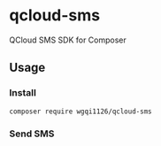 # qcloud-sms

QCloud SMS SDK for Composer

## Usage

### Install
```bash
composer require wgqi1126/qcloud-sms
```

### Send SMS
